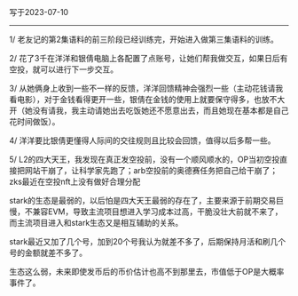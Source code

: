 写于2023-07-10

-----

1/ 老友记的第2集语料的前三阶段已经训练完，开始进入做第三集语料的训练。

2/ 花了3千在洋洋和银倩电脑上各配置了点账号，让她们帮我做交互，如果日后有空投，就可以进行下一步交互。

3/ 从她俩身上收到一些不一样的反馈，洋洋回馈精神会强烈一些（主动花钱请我看电影），对于金钱看得更开一些，银倩在金钱的使用上就要保守得多，也放不大开（她没有请我，我主动请她出去吃饭她还不愿意出去，而且她现在基本都是自己花时间做饭）。

4/ 洋洋要比银倩更懂得人际间的交往规则且比较会回馈，值得以后多帮一些。

5/ L2的四大天王，我发现在真正发空投前，没有一个顺风顺水的，OP当初空投直接把网站干崩了，让科学家先跑了；arb空投前的奥德赛任务把自己给干崩了；zks最近在空投nft上没有做好合理分配

stark的生态是最弱的，以后怕是四大天王最弱的存在了，主要来源于前期交易巨慢，不兼容EVM，导致主流项目想进入学习成本过高，干脆没壮大前就不来了，而主流项目进入和stark生态又是相互辅助的关系。

stark最近又加了几个号，加到20个号我认为就差不多了，后期保持月活和刷几个号的金额就差不多了。

生态这么弱，未来即使发币后的币价估计也高不到那里去，市值低于OP是大概率事件了。
